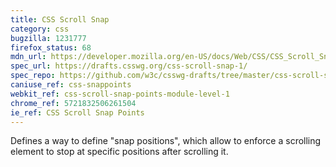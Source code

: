 ```yaml
---
title: CSS Scroll Snap
category: css
bugzilla: 1231777
firefox_status: 68
mdn_url: https://developer.mozilla.org/en-US/docs/Web/CSS/CSS_Scroll_Snap
spec_url: https://drafts.csswg.org/css-scroll-snap-1/
spec_repo: https://github.com/w3c/csswg-drafts/tree/master/css-scroll-snap-1
caniuse_ref: css-snappoints
webkit_ref: css-scroll-snap-points-module-level-1
chrome_ref: 5721832506261504
ie_ref: CSS Scroll Snap Points
---
```


Defines a way to define "snap positions", which allow to enforce a scrolling element to stop at specific positions after scrolling it.
